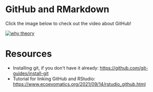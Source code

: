 # GitHub and RMarkdown

Click the image below to check out the video about GitHub!

[![why theory](https://img.youtube.com/vi/wziH4nNIvLM/0.jpg)](https://www.youtube.com/watch?v=wziH4nNIvLM)

# Resources

* Installing git, if you don't have it already: https://github.com/git-guides/install-git
* Tutorial for linking GitHub and RStudio: https://www.ecoevomatics.org/2021/09/14/rstudio_github.html

